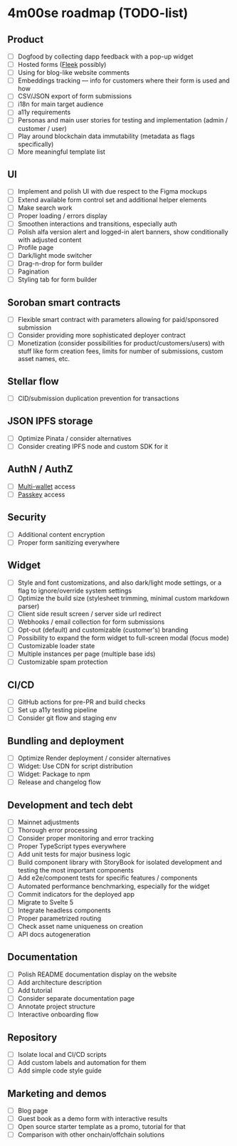# 4m00se roadmap (TODO-list)

## Product

- [ ] Dogfood by collecting dapp feedback with a pop-up widget
- [ ] Hosted forms ([Fleek](https://fleek.co/) possibly)
- [ ] Using for blog-like website comments
- [ ] Embeddings tracking — info for customers where their form is used and how
- [ ] CSV/JSON export of form submissions
- [ ] i18n for main target audience
- [ ] a11y requirements
- [ ] Personas and main user stories for testing and implementation (admin / customer / user)
- [ ] Play around blockchain data immutability (metadata as flags specifically)
- [ ] More meaningful template list

## UI

- [ ] Implement and polish UI with due respect to the Figma mockups
- [ ] Extend available form control set and additional helper elements
- [ ] Make search work
- [ ] Proper loading / errors display
- [ ] Smoothen interactions and transitions, especially auth
- [ ] Polish alfa version alert and logged-in alert banners, show conditionally with adjusted content
- [ ] Profile page
- [ ] Dark/light mode switcher
- [ ] Drag-n-drop for form builder
- [ ] Pagination
- [ ] Styling tab for form builder

## Soroban smart contracts

- [ ] Flexible smart contract with parameters allowing for paid/sponsored submission
- [ ] Consider providing more sophisticated deployer contract
- [ ] Monetization (consider possibilities for product/customers/users) with stuff like form creation fees, limits for number of submissions, custom asset names, etc.

## Stellar flow

- [ ] CID/submission duplication prevention for transactions

## JSON IPFS storage

- [ ] Optimize Pinata / consider alternatives
- [ ] Consider creating IPFS node and custom SDK for it

## AuthN / AuthZ

- [ ] [Multi-wallet](https://stellarwalletskit.dev/) access
- [ ] [Passkey](https://kalepail.com/blockchain/the-passkey-powered-future-of-web3) access

## Security

- [ ] Additional content encryption
- [ ] Proper form sanitizing everywhere

## Widget

- [ ] Style and font customizations, and also dark/light mode settings, or a flag to ignore/override system settings
- [ ] Optimize the build size (stylesheet trimming, minimal custom markdown parser)
- [ ] Client side result screen / server side url redirect
- [ ] Webhooks / email collection for form submissions
- [ ] Opt-out (default) and customizable (customer's) branding
- [ ] Possibility to expand the form widget to full-screen modal (focus mode)
- [ ] Customizable loader state
- [ ] Multiple instances per page (multiple base ids)
- [ ] Customizable spam protection

## CI/CD

- [ ] GitHub actions for pre-PR and build checks
- [ ] Set up a11y testing pipeline
- [ ] Consider git flow and staging env

## Bundling and deployment

- [ ] Optimize Render deployment / consider alternatives
- [ ] Widget: Use CDN for script distribution
- [ ] Widget: Package to npm
- [ ] Release and changelog flow

## Development and tech debt

- [ ] Mainnet adjustments
- [ ] Thorough error processing
- [ ] Consider proper monitoring and error tracking
- [ ] Proper TypeScript types everywhere
- [ ] Add unit tests for major business logic
- [ ] Build component library with StoryBook for isolated development and testing the most important components
- [ ] Add e2e/component tests for specific features / components
- [ ] Automated performance benchmarking, especially for the widget
- [ ] Commit indicators for the deployed app
- [ ] Migrate to Svelte 5
- [ ] Integrate headless components
- [ ] Proper parametrized routing
- [ ] Check asset name uniqueness on creation
- [ ] API docs autogeneration

## Documentation

- [ ] Polish README documentation display on the website
- [ ] Add architecture description
- [ ] Add tutorial
- [ ] Consider separate documentation page
- [ ] Annotate project structure
- [ ] Interactive onboarding flow

## Repository

- [ ] Isolate local and CI/CD scripts
- [ ] Add custom labels and automation for them
- [ ] Add simple code style guide

## Marketing and demos

- [ ] Blog page
- [ ] Guest book as a demo form with interactive results
- [ ] Open source starter template as a promo, tutorial for that
- [ ] Comparison with other onchain/offchain solutions
